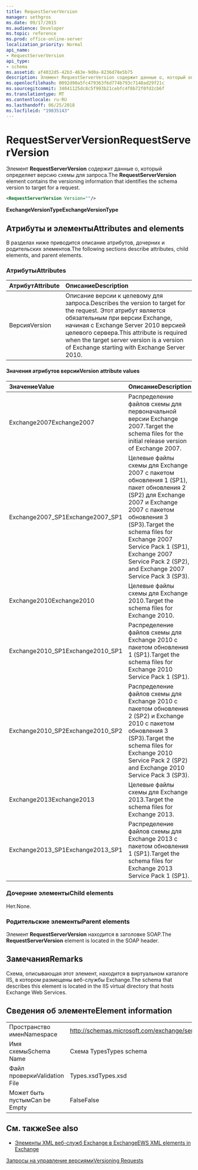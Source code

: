 ```yaml
---
title: RequestServerVersion
manager: sethgros
ms.date: 09/17/2015
ms.audience: Developer
ms.topic: reference
ms.prod: office-online-server
localization_priority: Normal
api_name:
- RequestServerVersion
api_type:
- schema
ms.assetid: af4032d5-42b3-463e-9d0a-8236d78e5b75
description: Элемент RequestServerVersion содержит данные о, который определяет версию схемы для запроса.
ms.openlocfilehash: 0092d90a5fc479363f6d774b793c7148ad29f21c
ms.sourcegitcommit: 34041125dc8c5f993b21cebfc4f8b72f0fd2cb6f
ms.translationtype: MT
ms.contentlocale: ru-RU
ms.lasthandoff: 06/25/2018
ms.locfileid: "19835143"
---
```

# <a name="requestserverversion"></a><span data-ttu-id="6b2d0-103">RequestServerVersion</span><span class="sxs-lookup"><span data-stu-id="6b2d0-103">RequestServerVersion</span></span>

<span data-ttu-id="6b2d0-104">Элемент **RequestServerVersion** содержит данные о, который определяет версию схемы для запроса.</span><span class="sxs-lookup"><span data-stu-id="6b2d0-104">The **RequestServerVersion** element contains the versioning information that identifies the schema version to target for a request.</span></span> 
  
```XML
<RequestServerVersion Version=""/>
```

 <span data-ttu-id="6b2d0-105">**ExchangeVersionType**</span><span class="sxs-lookup"><span data-stu-id="6b2d0-105">**ExchangeVersionType**</span></span>
## <a name="attributes-and-elements"></a><span data-ttu-id="6b2d0-106">Атрибуты и элементы</span><span class="sxs-lookup"><span data-stu-id="6b2d0-106">Attributes and elements</span></span>

<span data-ttu-id="6b2d0-107">В разделах ниже приводится описание атрибутов, дочерних и родительских элементов.</span><span class="sxs-lookup"><span data-stu-id="6b2d0-107">The following sections describe attributes, child elements, and parent elements.</span></span>
  
### <a name="attributes"></a><span data-ttu-id="6b2d0-108">Атрибуты</span><span class="sxs-lookup"><span data-stu-id="6b2d0-108">Attributes</span></span>

|<span data-ttu-id="6b2d0-109">**Атрибут**</span><span class="sxs-lookup"><span data-stu-id="6b2d0-109">**Attribute**</span></span>|<span data-ttu-id="6b2d0-110">**Описание**</span><span class="sxs-lookup"><span data-stu-id="6b2d0-110">**Description**</span></span>|
|:-----|:-----|
|<span data-ttu-id="6b2d0-111">Версия</span><span class="sxs-lookup"><span data-stu-id="6b2d0-111">Version</span></span>  <br/> |<span data-ttu-id="6b2d0-112">Описание версии к целевому для запроса.</span><span class="sxs-lookup"><span data-stu-id="6b2d0-112">Describes the version to target for the request.</span></span> <span data-ttu-id="6b2d0-113">Этот атрибут является обязательным при версии Exchange, начиная с Exchange Server 2010 версией целевого сервера.</span><span class="sxs-lookup"><span data-stu-id="6b2d0-113">This attribute is required when the target server version is a version of Exchange starting with Exchange Server 2010.</span></span>  <br/> |
   
#### <a name="version-attribute-values"></a><span data-ttu-id="6b2d0-114">Значения атрибутов версии</span><span class="sxs-lookup"><span data-stu-id="6b2d0-114">Version attribute values</span></span>

|<span data-ttu-id="6b2d0-115">**Значение**</span><span class="sxs-lookup"><span data-stu-id="6b2d0-115">**Value**</span></span>|<span data-ttu-id="6b2d0-116">**Описание**</span><span class="sxs-lookup"><span data-stu-id="6b2d0-116">**Description**</span></span>|
|:-----|:-----|
|<span data-ttu-id="6b2d0-117">Exchange2007</span><span class="sxs-lookup"><span data-stu-id="6b2d0-117">Exchange2007</span></span>  <br/> |<span data-ttu-id="6b2d0-118">Распределение файлов схемы для первоначальной версии Exchange 2007.</span><span class="sxs-lookup"><span data-stu-id="6b2d0-118">Target the schema files for the initial release version of Exchange 2007.</span></span>  <br/> |
|<span data-ttu-id="6b2d0-119">Exchange2007_SP1</span><span class="sxs-lookup"><span data-stu-id="6b2d0-119">Exchange2007_SP1</span></span>  <br/> |<span data-ttu-id="6b2d0-120">Целевые файлы схемы для Exchange 2007 с пакетом обновления 1 (SP1), пакет обновления 2 (SP2) для Exchange 2007 и Exchange 2007 с пакетом обновления 3 (SP3).</span><span class="sxs-lookup"><span data-stu-id="6b2d0-120">Target the schema files for Exchange 2007 Service Pack 1 (SP1), Exchange 2007 Service Pack 2 (SP2), and Exchange 2007 Service Pack 3 (SP3).</span></span>  <br/> |
|<span data-ttu-id="6b2d0-121">Exchange2010</span><span class="sxs-lookup"><span data-stu-id="6b2d0-121">Exchange2010</span></span>  <br/> |<span data-ttu-id="6b2d0-122">Целевые файлы схемы для Exchange 2010.</span><span class="sxs-lookup"><span data-stu-id="6b2d0-122">Target the schema files for Exchange 2010.</span></span>  <br/> |
|<span data-ttu-id="6b2d0-123">Exchange2010_SP1</span><span class="sxs-lookup"><span data-stu-id="6b2d0-123">Exchange2010_SP1</span></span>  <br/> |<span data-ttu-id="6b2d0-124">Распределение файлов схемы для Exchange 2010 с пакетом обновления 1 (SP1).</span><span class="sxs-lookup"><span data-stu-id="6b2d0-124">Target the schema files for Exchange 2010 Service Pack 1 (SP1).</span></span>  <br/> |
|<span data-ttu-id="6b2d0-125">Exchange2010_SP2</span><span class="sxs-lookup"><span data-stu-id="6b2d0-125">Exchange2010_SP2</span></span>  <br/> |<span data-ttu-id="6b2d0-126">Распределение файлов схемы для Exchange 2010 с пакетом обновления 2 (SP2) и Exchange 2010 с пакетом обновления 3 (SP3).</span><span class="sxs-lookup"><span data-stu-id="6b2d0-126">Target the schema files for Exchange 2010 Service Pack 2 (SP2) and Exchange 2010 Service Pack 3 (SP3).</span></span>  <br/> |
|<span data-ttu-id="6b2d0-127">Exchange2013</span><span class="sxs-lookup"><span data-stu-id="6b2d0-127">Exchange2013</span></span>  <br/> |<span data-ttu-id="6b2d0-128">Целевые файлы схемы для Exchange 2013.</span><span class="sxs-lookup"><span data-stu-id="6b2d0-128">Target the schema files for Exchange 2013.</span></span>  <br/> |
|<span data-ttu-id="6b2d0-129">Exchange2013_SP1</span><span class="sxs-lookup"><span data-stu-id="6b2d0-129">Exchange2013_SP1</span></span>  <br/> |<span data-ttu-id="6b2d0-130">Распределение файлов схемы для Exchange 2013 с пакетом обновления 1 (SP1).</span><span class="sxs-lookup"><span data-stu-id="6b2d0-130">Target the schema files for Exchange 2013 Service Pack 1 (SP1).</span></span>  <br/> |
   
### <a name="child-elements"></a><span data-ttu-id="6b2d0-131">Дочерние элементы</span><span class="sxs-lookup"><span data-stu-id="6b2d0-131">Child elements</span></span>

<span data-ttu-id="6b2d0-132">Нет.</span><span class="sxs-lookup"><span data-stu-id="6b2d0-132">None.</span></span>
  
### <a name="parent-elements"></a><span data-ttu-id="6b2d0-133">Родительские элементы</span><span class="sxs-lookup"><span data-stu-id="6b2d0-133">Parent elements</span></span>

<span data-ttu-id="6b2d0-134">Элемент **RequestServerVersion** находится в заголовке SOAP.</span><span class="sxs-lookup"><span data-stu-id="6b2d0-134">The **RequestServerVersion** element is located in the SOAP header.</span></span> 
  
## <a name="remarks"></a><span data-ttu-id="6b2d0-135">Замечания</span><span class="sxs-lookup"><span data-stu-id="6b2d0-135">Remarks</span></span>

<span data-ttu-id="6b2d0-136">Схема, описывающая этот элемент, находится в виртуальном каталоге IIS, в котором размещены веб-службы Exchange.</span><span class="sxs-lookup"><span data-stu-id="6b2d0-136">The schema that describes this element is located in the IIS virtual directory that hosts Exchange Web Services.</span></span>
  
## <a name="element-information"></a><span data-ttu-id="6b2d0-137">Сведения об элементе</span><span class="sxs-lookup"><span data-stu-id="6b2d0-137">Element information</span></span>

|||
|:-----|:-----|
|<span data-ttu-id="6b2d0-138">Пространство имен</span><span class="sxs-lookup"><span data-stu-id="6b2d0-138">Namespace</span></span>  <br/> |http://schemas.microsoft.com/exchange/services/2006/types  <br/> |
|<span data-ttu-id="6b2d0-139">Имя схемы</span><span class="sxs-lookup"><span data-stu-id="6b2d0-139">Schema Name</span></span>  <br/> |<span data-ttu-id="6b2d0-140">Схема Types</span><span class="sxs-lookup"><span data-stu-id="6b2d0-140">Types schema</span></span>  <br/> |
|<span data-ttu-id="6b2d0-141">Файл проверки</span><span class="sxs-lookup"><span data-stu-id="6b2d0-141">Validation File</span></span>  <br/> |<span data-ttu-id="6b2d0-142">Types.xsd</span><span class="sxs-lookup"><span data-stu-id="6b2d0-142">Types.xsd</span></span>  <br/> |
|<span data-ttu-id="6b2d0-143">Может быть пустым</span><span class="sxs-lookup"><span data-stu-id="6b2d0-143">Can be Empty</span></span>  <br/> |<span data-ttu-id="6b2d0-144">False</span><span class="sxs-lookup"><span data-stu-id="6b2d0-144">False</span></span>  <br/> |
   
## <a name="see-also"></a><span data-ttu-id="6b2d0-145">См. также</span><span class="sxs-lookup"><span data-stu-id="6b2d0-145">See also</span></span>



- [<span data-ttu-id="6b2d0-146">Элементы XML веб-служб Exchange в Exchange</span><span class="sxs-lookup"><span data-stu-id="6b2d0-146">EWS XML elements in Exchange</span></span>](ews-xml-elements-in-exchange.md)


[<span data-ttu-id="6b2d0-147">Запросы на управление версиями</span><span class="sxs-lookup"><span data-stu-id="6b2d0-147">Versioning Requests</span></span>](http://msdn.microsoft.com/library/76877b0a-d2e5-4c74-9295-7b445a41d46a%28Office.15%29.aspx)


